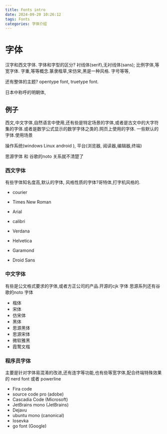 ```yaml
---
title: Fonts intro
date: 2024-09-20 10:26:12
tags: Fonts
categories: 字体介绍
---
```


# 字体

汉字和西文字体. 字体和字型的区分?
衬线体(serif),无衬线体(sans); 比例字体,等宽字体.
字重,等等概念.篆隶楷草,宋仿宋,黑是一种风格.
字号等等,

还有整体的主题?
opentype font, truetype font.


日本中称呼的明朝体,

## 例子

西文,中文字体,自然语言中使用,还有些是特定场景的字体,或者是古文中的大字符集的字体.或者是数学公式显示的数学字体之类的.网页上使用的字体. 一些默认的字体.使用场景

操作系统(windows Linux android ), 平台(浏览器, 阅读器,编辑器,终端)


思源字体 和 谷歌的noto 关系就不清楚了
### 西文字体
有些字体知名度高,默认的字体,
风格性质的字体?哥特体,打字机风格的.
* courier 
* Times New Roman
* Arial 
* calibri
*  Verdana
* Helvetica
* Garamond

* Droid Sans

### 中文字体
有些是公文格式要求的字体,或者方正公司的产品.开源的cjk 字体 思源系列还有谷歌的noto 字体
* 楷体
* 宋体
* 仿宋体
* 黑体
* 思源黑体
* 思源宋体
* 微软雅黑
* 霞鹜文楷
### 程序员字体

主要是针对字体易混淆的改进,还有连字等功能,也有些等宽字体,配合终端特殊效果的 nerd font 或者 powerline


* Fira code
* source code pro (adobe)
* Cascadia Code  (Microsoft)
* JetBrains mono (JetBrains)
* Dejavu 
* ubuntu mono (canonical)
* Iosevka 
* go font (Google)